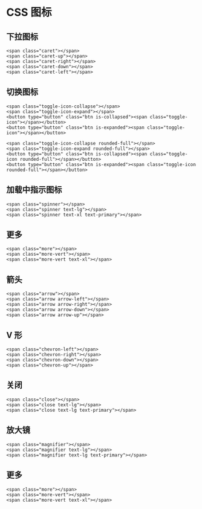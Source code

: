 # CSS 图标

## 下拉图标

```html:example
<span class="caret"></span>
<span class="caret-up"></span>
<span class="caret-right"></span>
<span class="caret-down"></span>
<span class="caret-left"></span>
```

## 切换图标

```html:example:flex items-center gap-2
<span class="toggle-icon-collapse"></span>
<span class="toggle-icon-expand"></span>
<button type="button" class="btn is-collapsed"><span class="toggle-icon"></span></button>
<button type="button" class="btn is-expanded"><span class="toggle-icon"></span></button>

<span class="toggle-icon-collapse rounded-full"></span>
<span class="toggle-icon-expand rounded-full"></span>
<button type="button" class="btn is-collapsed"><span class="toggle-icon rounded-full"></span></button>
<button type="button" class="btn is-expanded"><span class="toggle-icon rounded-full"></span></button>
```

## 加载中指示图标

```html:example:flex items-center gap-2
<span class="spinner"></span>
<span class="spinner text-lg"></span>
<span class="spinner text-xl text-primary"></span>
```

## 更多

```html:example:flex items-center gap-2
<span class="more"></span>
<span class="more-vert"></span>
<span class="more-vert text-xl"></span>
```

## 箭头

```html:example:relative
<span class="arrow"></span>
<span class="arrow arrow-left"></span>
<span class="arrow arrow-right"></span>
<span class="arrow arrow-down"></span>
<span class="arrow arrow-up"></span>
```

## V 形

```html:example:relative
<span class="chevron-left"></span>
<span class="chevron-right"></span>
<span class="chevron-down"></span>
<span class="chevron-up"></span>
```

## 关闭

```html:example:flex items-center gap-2
<span class="close"></span>
<span class="close text-lg"></span>
<span class="close text-lg text-primary"></span>
```

## 放大镜

```html:example:flex items-center gap-2
<span class="magnifier"></span>
<span class="magnifier text-lg"></span>
<span class="magnifier text-lg text-primary"></span>
```

## 更多

```html:example:flex items-center gap-2
<span class="more"></span>
<span class="more-vert"></span>
<span class="more-vert text-xl"></span>
```
